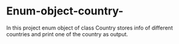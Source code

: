 # Enum-object-country-
In this project enum object of class Country stores info of different countries and print one of the country as output.

